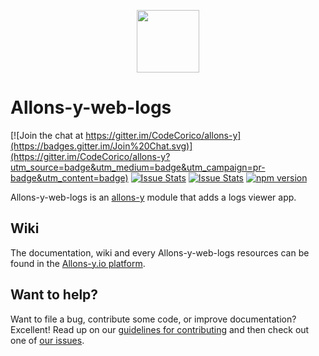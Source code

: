 <p align="center"><img src="http://codecorico.com/allons-y-logo.png" height="100" /></p>

# Allons-y-web-logs

[![Join the chat at https://gitter.im/CodeCorico/allons-y](https://badges.gitter.im/Join%20Chat.svg)](https://gitter.im/CodeCorico/allons-y?utm_source=badge&utm_medium=badge&utm_campaign=pr-badge&utm_content=badge)
[![Issue Stats](http://issuestats.com/github/codecorico/allons-y-web-logs/badge/issue)](http://issuestats.com/github/codecorico/allons-y)
[![Issue Stats](http://issuestats.com/github/codecorico/allons-y-web-logs/badge/pr)](http://issuestats.com/github/codecorico/allons-y)
[![npm version](https://badge.fury.io/js/allons-y-web-logs.svg)](https://badge.fury.io/js/allons-y-web-logs)

Allons-y-web-logs is an [allons-y](https://github.com/CodeCorico/allons-y) module that adds a logs viewer app.

## Wiki

The documentation, wiki and every Allons-y-web-logs resources can be found in the [Allons-y.io platform](https://allons-y.io).

## Want to help?

Want to file a bug, contribute some code, or improve documentation? Excellent! Read up on our [guidelines for contributing](CONTRIBUTING.md) and then check out one of [our issues](https://github.com/CodeCorico/allons-y-web-logs/issues).
